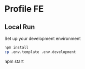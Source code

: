 # Profile FE



## Local Run

Set up your development environment

```bash
npm install
cp .env.template .env.development
```


npm start
```

